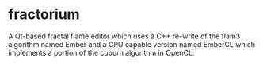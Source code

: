fractorium
==========

A Qt-based fractal flame editor which uses a C++ re-write of the flam3 algorithm named Ember and a GPU capable version named EmberCL which implements a portion of the cuburn algorithm in OpenCL.
